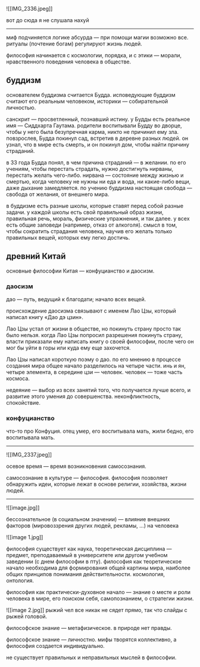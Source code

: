 ![[IMG_2336.jpeg]]

вот до сюда я не слушала нахуй

---

миф подчиняется логике абсурда — при помощи магии возможно все. ритуалы (почтение богам) регулируют жизнь людей. 

философия начинается с космологии, порядка, и с этики — морали, нравственного поведения человека в обществе. 

## буддизм

основателем буддизма считается Будда. исповедующие буддизм считают его реальным человеком, историки — собирательной личностью. 

санскрит — просветленный, познавший истину. у Будды есть реальное имя — Сиддхарта Гаутама. родители воспитывали Будду во дворце, чтобы у него была безупречная карма, никто не причинил ему зла. повзрослев, Будда покинул сад, встретив в деревне разных людей. он узнал, что в мире есть смерть, и он покинул дом, чтобы найти причину страданий.

в 33 года Будда понял, в чем причина страданий — в желании. по его учениям, чтобы перестать страдать, нужно достигнуть нирваны, перестать желать чего-либо. нирвана — состояние между жизнью и смертью, когда человеку не нужны ни еда и вода, ни какие-либо вещи, даже дыхание замедляется. по учению буддизма настоящая свобода — свобода от желания, от внешнего мира.

в буддизме есть разные школы, которые ставят перед собой разные задачи. у каждой школы есть свой правильный образ жизни, правильная речь, мораль, физические упражнения, и так далее. у всех есть общие заповеди (например, отказ от алкоголя). смысл в том, чтобы сократить страдания человека, научив его желать только правильных вещей, которых ему легко достичь. 

## древний Китай

основные философии Китая — конфуцианство и даосизм.
### даосизм

дао — путь, ведущий к благодати; начало всех вещей.

происхождение даосизма связывают с именем Лао Цзы, который написал книгу «Дао дэ цзин». 

Лао Цзы устал от жизни в обществе, но покинуть страну просто так было нельзя. когда Лао Цзы попросил разрешения покинуть страну, власти приказали ему написать книгу о своей философии, после чего он мог бы уйти в горы или куда ему еще захочется. 

Лао Цзы написал короткую поэму о дао. по его мнению в процессе создания мира общее начало разделилось на четыре части. инь и ян, четыре элемента, в середине цзи — человек. человек — тоже часть космоса. 

недеяние — выбор из всех занятий того, что получается лучше всего, и развитие этого умения до совершенства. неконфликтность, спокойствие. 

### конфуцианство

что-то про Конфуция. отец умер, его воспитывала мать, жили бедно, его воспитывала мать.

---

![[IMG_2337.jpeg]]

осевое время — время возникновения самосознания. 

самосознание в культуре — философия. философия позволяет обнаружить идеи, которые лежат в основе религии, хозяйства, жизни людей. 

---
![[image.jpg]]

бессознательное (в социальном значении) — влияние внешних факторов (мировоззрения других людей, рекламы, …) на человека

![[image 1.jpg]]

философия существует как наука, теоретическая дисциплина — предмет, преподаваемый в университете или другом учебном заведении (с днем философии в пту). философия как теоретическое начало необходима для формирования общей картины мира, наиболее общих принципов понимания действительности. космология, онтология.

философия как практически-духовное начало — знание о месте и роли человека в мире, его поиском себя, самопознанием, о стратегии жизни. 

![[image 2.jpg]]
рыжий чел все никак не сядет прямо, так что слайды с рыжей головой. 

философское знание — метафизическое. в природе нет правды. 

философское знание — личностно. мифы творятся коллективно, а философия создается индивидуально.

не существует правильных и неправильных мыслей в философии. 

